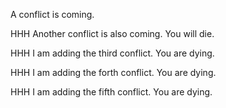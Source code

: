 A conflict is coming.

HHH Another conflict is also coming. You will die.

HHH I am adding the third conflict. You are dying.

HHH I am adding the forth conflict. You are dying. 

HHH I am adding the fifth conflict. You are dying. 
